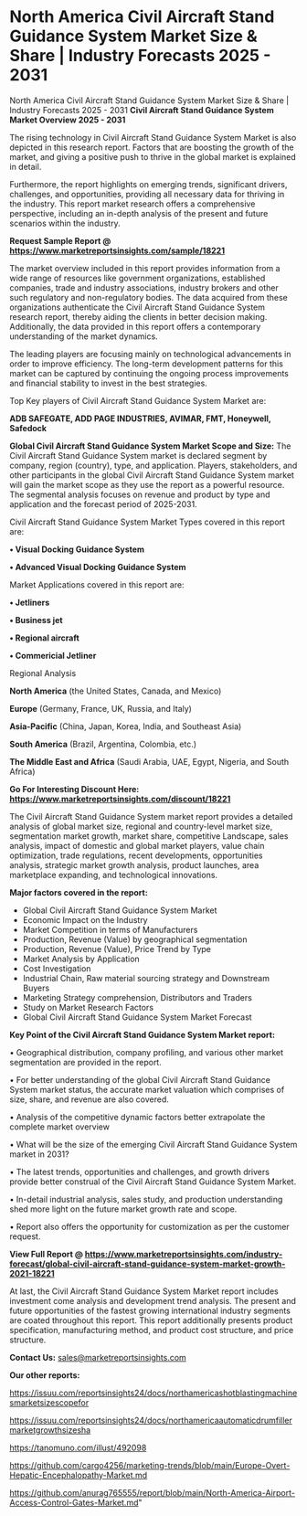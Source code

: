 # North America Civil Aircraft Stand Guidance System Market Size & Share | Industry Forecasts 2025 - 2031
North America Civil Aircraft Stand Guidance System Market Size & Share | Industry Forecasts 2025 - 2031
<Strong> Civil Aircraft Stand Guidance System Market Overview 2025 - 2031</strong>

The rising technology in Civil Aircraft Stand Guidance System Market is also depicted in this research report. Factors that are boosting the growth of the market, and giving a positive push to thrive in the global market is explained in detail.

Furthermore, the report highlights on emerging trends, significant drivers, challenges, and opportunities, providing all necessary data for thriving in the industry. This report market research offers a comprehensive perspective, including an in-depth analysis of the present and future scenarios within the industry.

<strong>Request Sample Report @ <a href=https://www.marketreportsinsights.com/sample/18221>https://www.marketreportsinsights.com/sample/18221</a></strong>

The market overview included in this report provides information from a wide range of resources like government organizations, established companies, trade and industry associations, industry brokers and other such regulatory and non-regulatory bodies. The data acquired from these organizations authenticate the Civil Aircraft Stand Guidance System research report, thereby aiding the clients in better decision making. Additionally, the data provided in this report offers a contemporary understanding of the market dynamics.

The leading players are focusing mainly on technological advancements in order to improve efficiency. The long-term development patterns for this market can be captured by continuing the ongoing process improvements and financial stability to invest in the best strategies.

Top Key players of Civil Aircraft Stand Guidance System Market are:

<strong>ADB SAFEGATE, ADD PAGE INDUSTRIES, AVIMAR, FMT, Honeywell, Safedock</strong>

<strong><b>Global Civil Aircraft Stand Guidance System Market Scope and Size:</b></strong>
The Civil Aircraft Stand Guidance System market is declared segment by company, region (country), type, and application. Players, stakeholders, and other participants in the global Civil Aircraft Stand Guidance System market will gain the market scope as they use the report as a powerful resource. The segmental analysis focuses on revenue and product by type and application and the forecast period of 2025-2031.

Civil Aircraft Stand Guidance System Market Types covered in this report are:

<strong>• Visual Docking Guidance System

• Advanced Visual Docking Guidance System</strong>

Market Applications covered in this report are:

<strong>• Jetliners

• Business jet

• Regional aircraft

• Commericial Jetliner</strong> 

Regional Analysis

<strong>North America</strong> (the United States, Canada, and Mexico)

<strong>Europe</strong> (Germany, France, UK, Russia, and Italy)

<strong>Asia-Pacific</strong> (China, Japan, Korea, India, and Southeast Asia)

<strong>South America</strong> (Brazil, Argentina, Colombia, etc.)

<strong>The Middle East and Africa</strong> (Saudi Arabia, UAE, Egypt, Nigeria, and South Africa)

<strong>Go For Interesting Discount Here: <a href=https://www.marketreportsinsights.com/discount/18221>https://www.marketreportsinsights.com/discount/18221</a></strong>

The Civil Aircraft Stand Guidance System market report provides a detailed analysis of global market size, regional and country-level market size, segmentation market growth, market share, competitive Landscape, sales analysis, impact of domestic and global market players, value chain optimization, trade regulations, recent developments, opportunities analysis, strategic market growth analysis, product launches, area marketplace expanding, and technological innovations.

<strong><b>Major factors covered in the report:</b></strong>
<ul>
  <li>Global Civil Aircraft Stand Guidance System Market </li>
  <li>Economic Impact on the Industry</li>
  <li>Market Competition in terms of Manufacturers</li>
  <li>Production, Revenue (Value) by geographical segmentation</li>
  <li>Production, Revenue (Value), Price Trend by Type</li>
  <li>Market Analysis by Application</li>
  <li>Cost Investigation</li>
  <li>Industrial Chain, Raw material sourcing strategy and Downstream Buyers</li>
  <li>Marketing Strategy comprehension, Distributors and Traders</li>
  <li>Study on Market Research Factors</li>
  <li>Global Civil Aircraft Stand Guidance System Market Forecast</li>
</ul>

<strong><b>Key Point of the Civil Aircraft Stand Guidance System Market report:</b></strong>

• Geographical distribution, company profiling, and various other market segmentation are provided in the report.

• For better understanding of the global Civil Aircraft Stand Guidance System market status, the accurate market valuation which comprises of size, share, and revenue are also covered.

• Analysis of the competitive dynamic factors better extrapolate the complete market overview

• What will be the size of the emerging Civil Aircraft Stand Guidance System market in 2031?

• The latest trends, opportunities and challenges, and growth drivers provide better construal of the Civil Aircraft Stand Guidance System Market.

• In-detail industrial analysis, sales study, and production understanding shed more light on the future market growth rate and scope.

• Report also offers the opportunity for customization as per the customer request.

<strong><b>View Full Report @ <a href=https://www.marketreportsinsights.com/industry-forecast/global-civil-aircraft-stand-guidance-system-market-growth-2021-18221>https://www.marketreportsinsights.com/industry-forecast/global-civil-aircraft-stand-guidance-system-market-growth-2021-18221</a></b></strong>


At last, the Civil Aircraft Stand Guidance System Market report includes investment come analysis and development trend analysis. The present and future opportunities of the fastest growing international industry segments are coated throughout this report. This report additionally presents product specification, manufacturing method, and product cost structure, and price structure.

<strong>Contact Us:</strong>
sales@marketreportsinsights.com

<strong>Our other reports:</strong>

<a href=https://issuu.com/reportsinsights24/docs/northamericashotblastingmachinesmarketsizescopefor>https://issuu.com/reportsinsights24/docs/northamericashotblastingmachinesmarketsizescopefor</a>

<a href=https://issuu.com/reportsinsights24/docs/northamericaautomaticdrumfillermarketgrowthsizesha>https://issuu.com/reportsinsights24/docs/northamericaautomaticdrumfillermarketgrowthsizesha</a>

<a href=https://tanomuno.com/illust/492098>https://tanomuno.com/illust/492098</a>

<a href=https://github.com/cargo4256/marketing-trends/blob/main/Europe-Overt-Hepatic-Encephalopathy-Market.md>https://github.com/cargo4256/marketing-trends/blob/main/Europe-Overt-Hepatic-Encephalopathy-Market.md</a>

<a href=https://github.com/anurag765555/report/blob/main/North-America-Airport-Access-Control-Gates-Market.md>https://github.com/anurag765555/report/blob/main/North-America-Airport-Access-Control-Gates-Market.md</a>"
